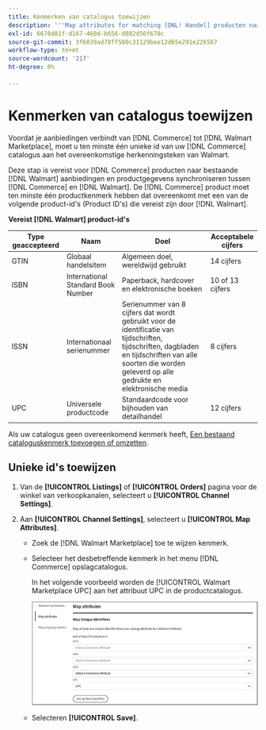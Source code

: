 ```yaml
---
title: Kenmerken van catalogus toewijzen
description: '''Map attributes for matching [DNL! Handel] producten naar bestaande [!DNL Walmart Marketplace] lijsten en gegevens synchroniseren tussen [!DNL Channel Manager] en [!DNL Walmart]."'
exl-id: 6678d81f-d167-460d-b656-d082d56f670c
source-git-commit: 3f6039ad78ff500c31129bee12d65e291e226567
workflow-type: tm+mt
source-wordcount: '217'
ht-degree: 0%

---
```


# Kenmerken van catalogus toewijzen

Voordat je aanbiedingen verbindt van [!DNL Commerce] tot [!DNL Walmart Marketplace], moet u ten minste één unieke id van uw [!DNL Commerce] catalogus aan het overeenkomstige herkenningsteken van Walmart.

Deze stap is vereist voor [!DNL Commerce] producten naar bestaande [!DNL Walmart] aanbiedingen en productgegevens synchroniseren tussen [!DNL Commerce] en [!DNL Walmart]. De [!DNL Commerce] product moet ten minste één productkenmerk hebben dat overeenkomt met een van de volgende product-id&#39;s (Product ID&#39;s) die vereist zijn door [!DNL Walmart].

**Vereist [!DNL Walmart] product-id&#39;s**

| **Type geaccepteerd** | **Naam** | **Doel** | **Acceptabele cijfers** |
|-------------------|--------------------------------------|--------------------------------------------------------------------------------------------------------------------------------------------------|-----------------------|
| GTIN | Globaal handelsitem | Algemeen doel, wereldwijd gebruikt | 14 cijfers |
| ISBN | International Standard Book Number | Paperback, hardcover en elektronische boeken | 10 of 13 cijfers |
| ISSN | Internationaal serienummer | Serienummer van 8 cijfers dat wordt gebruikt voor de identificatie van tijdschriften, tijdschriften, dagbladen en tijdschriften van alle soorten die worden geleverd op alle gedrukte en elektronische media | 8 cijfers |
| UPC | Universele productcode | Standaardcode voor bijhouden van detailhandel | 12 cijfers |

Als uw catalogus geen overeenkomend kenmerk heeft, [Een bestaand cataloguskenmerk toevoegen of omzetten](https://docs.magento.com/user-guide/catalog/product-attributes.html).

## Unieke id&#39;s toewijzen

1. Van de **[!UICONTROL Listings]** of **[!UICONTROL Orders]** pagina voor de winkel van verkoopkanalen, selecteert u **[!UICONTROL Channel Settings]**.

1. Aan **[!UICONTROL Channel Settings]**, selecteert u **[!UICONTROL Map Attributes]**.

   - Zoek de [!DNL Walmart Marketplace] toe te wijzen kenmerk.

   - Selecteer het desbetreffende kenmerk in het menu [!DNL Commerce] opslagcatalogus.

      In het volgende voorbeeld worden de [!UICONTROL Walmart Marketplace UPC] aan het attribuut UPC in de productcatalogus.

      ![Kenmerken toewijzen voor productcriteria](assets/products-map-attributes-for-match.png)

   - Selecteren **[!UICONTROL Save]**.


